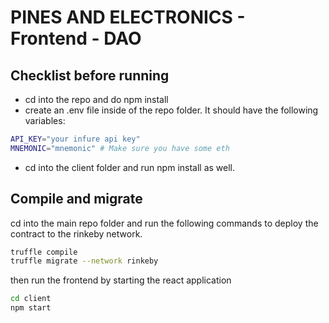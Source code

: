 # PINES AND ELECTRONICS - Frontend - DAO


## Checklist before running

- cd into the repo and do npm install
- create an .env file inside of the repo folder. It should have the following variables:
``` sh
API_KEY="your infure api key"
MNEMONIC="mnemonic" # Make sure you have some eth
```
- cd into the client folder and run npm install as well.

## Compile and migrate

cd into the main repo folder and run the following commands to deploy the contract to the rinkeby network.

``` bash
truffle compile
truffle migrate --network rinkeby
```

then run the frontend by starting the react application

``` bash
cd client
npm start
```
